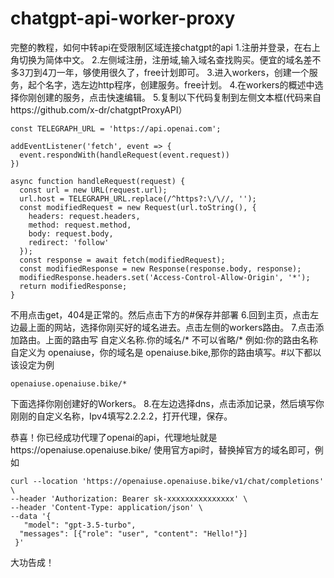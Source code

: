 # chatgpt-api-worker-proxy
完整的教程，如何中转api在受限制区域连接chatgpt的api
1.注册并登录，在右上角切换为简体中文。
2.左侧域注册，注册域,输入域名查找购买。便宜的域名差不多3刀到4刀一年，够使用很久了，free计划即可。
3.进入workers，创建一个服务，起个名字，选左边http程序，创建服务。free计划。
4.在workers的概述中选择你刚创建的服务，点击快速编辑。
5.复制以下代码复制到左侧文本框(代码来自https://github.com/x-dr/chatgptProxyAPI）
```shell
const TELEGRAPH_URL = 'https://api.openai.com';

addEventListener('fetch', event => {
  event.respondWith(handleRequest(event.request))
})

async function handleRequest(request) {
  const url = new URL(request.url);
  url.host = TELEGRAPH_URL.replace(/^https?:\/\//, '');
  const modifiedRequest = new Request(url.toString(), {
    headers: request.headers,
    method: request.method,
    body: request.body,
    redirect: 'follow'
  });
  const response = await fetch(modifiedRequest);
  const modifiedResponse = new Response(response.body, response);
  modifiedResponse.headers.set('Access-Control-Allow-Origin', '*');
  return modifiedResponse;
}
```
不用点击get，404是正常的。然后点击下方的#保存并部署
6.回到主页，点击左边最上面的网站，选择你刚买好的域名进去。点击左侧的workers路由。
7.点击添加路由。上面的路由写 自定义名称.你的域名/*
不可以省略/*
例如:你的路由名称自定义为 openaiuse，你的域名是 openaiuse.bike,那你的路由填写。#以下都以该设定为例
```shell
openaiuse.openaiuse.bike/*
```
下面选择你刚创建好的Workers。
8.在左边选择dns，点击添加记录，然后填写你刚刚的自定义名称，Ipv4填写2.2.2.2，打开代理，保存。

恭喜！你已经成功代理了openai的api，代理地址就是https://openaiuse.openaiuse.bike/
使用官方api时，替换掉官方的域名即可，例如
```shell
curl --location 'https://openaiuse.openaiuse.bike/v1/chat/completions' \
--header 'Authorization: Bearer sk-xxxxxxxxxxxxxxx' \
--header 'Content-Type: application/json' \
--data '{
   "model": "gpt-3.5-turbo",
  "messages": [{"role": "user", "content": "Hello!"}]
 }'
 ```
 大功告成！
